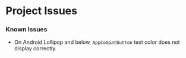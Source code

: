 # Project Issues

### Known Issues
- On Android Lollipop and below, `AppCompatButton` text color does not display correctly.
